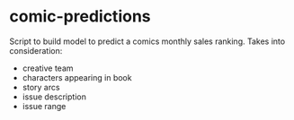 # comic-predictions

Script to build model to predict a comics monthly sales ranking.
 Takes into consideration:
  - creative team
  - characters appearing in book
  - story arcs
  - issue description
  - issue range
